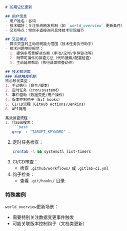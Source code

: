 ```markdown
# 长期记忆更新

## 用户信息
- 用户姓名：谷词
- 技术偏好：关注系统触发机制（如 `world_overview` 更新条件）
- 交互特点：倾向于直接询问具体技术实现细节

## 交互模式
- 首次交互时主动说明能力范围（技术任务执行助手）
- 技术问题响应规范：
  1. 提供多场景解决方案（手动/定时/事件驱动等）
  2. 附带可操作的排查方法（代码搜索/配置检查）
  3. 主动延伸帮助（执行具体排查动作）

## 技术知识库
### 系统触发机制
核心触发类型：
1. 手动执行（命令/脚本）
2. 定时任务（cron/systemd）
3. 事件驱动（数据变更/用户操作）
4. 版本控制钩子（Git hooks）
5. CI/CD流程（GitHub Actions/Jenkins）
6. API调用

高效排查流程：
1. 代码级搜索：
   ```bash
   grep -r "TARGET_KEYWORD" .
   ```
2. 定时任务检查：
   ```bash
   crontab -l && systemctl list-timers
   ```
3. CI/CD审查：
   - 检查 `.github/workflows/` 或 `.gitlab-ci.yml`
4. 钩子检查：
   - 查看 `.git/hooks/` 目录

### 特殊案例
`world_overview`更新场景：
- 需要特别关注数据变更事件触发
- 可能关联版本控制钩子（文档类更新）
```